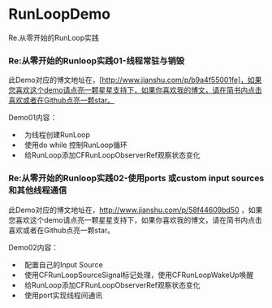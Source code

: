 # RunLoopDemo
Re.从零开始的RunLoop实践

### Re:从零开始的Runloop实践01-线程常驻与销毁 
此Demo对应的博文地址在，[http://www.jianshu.com/p/b9a4f55001fe]，如果您喜欢这个demo请点亮一颗星星支持下，如果你喜欢我的博文，请在简书内点击喜欢或者在Github点亮一颗star。

Demo01内容：
-    为线程创建RunLoop
-    使用do while 控制RunLoop循环
-    给RunLoop添加CFRunLoopObserverRef观察状态变化
  


[1]:	http://www.jianshu.com/p/b9a4f55001fe



### Re:从零开始的Runloop实践02-使用ports 或custom input sources 和其他线程通信
此Demo对应的博文地址在，http://www.jianshu.com/p/58f44609bd50 ，如果您喜欢这个demo请点亮一颗星星支持下，如果你喜欢我的博文，请在简书内点击喜欢或者在Github点亮一颗star。

Demo02内容：
-    配置自己的Input Source
-    使用CFRunLoopSourceSignal标记处理，使用CFRunLoopWakeUp唤醒
-    给RunLoop添加CFRunLoopObserverRef观察状态变化
-    使用port实现线程间通讯


[1]:	http://www.jianshu.com/p/b9a4f55001fe
